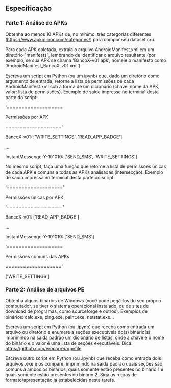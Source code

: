 
## Especificação
### Parte 1: Análise de APKs 

Obtenha ao menos 10 APKs de, no mínimo, três categorias diferentes (https://www.apkmirror.com/categories/) para compor seu dataset cru.

Para cada APK coletada, extraia o arquivo AndroidManifest.xml em um diretório "manifests", lembrando de identificar o arquivo resultante (por exemplo, se sua APK se chama 'BancoX-v01.apk', nomeie o manifesto como 'AndroidManifest_BancoX-v01.xml').

Escreva um script em Python (ou um ipynb) que, dado um diretório como argumento de entrada, retorne a lista de permissões de cada AndroidManifest.xml sob a forma de um dicionário (chave: nome da APK, valor: lista de permissões). Exemplo de saída impressa no terminal desta parte do script:

'===================

Permissões por APK

==================='

BancoX-v01: ['WRITE_SETTINGS', 'READ_APP_BADGE']

...

InstantMessengerY-101010: ['SEND_SMS', 'WRITE_SETTINGS']

No mesmo script, faça uma função que retorne a lista de permissões únicas de cada APK e comuns a todas as APKs analisadas (intersecção). Exemplo de saída impressa no terminal desta parte do script:

'==================='

Permissões únicas por APK

'==================='

BancoX-v01: ['READ_APP_BADGE']

...

InstantMessengerY-101010: ['SEND_SMS']

'===================

Permissões comuns das APKs

==================='

['WRITE_SETTINGS']

### Parte 2: Análise de arquivos PE
Obtenha alguns binários de Windows (você pode pegá-los do seu próprio computador, se tiver o sistema operacional instalado, ou de sites de download de programas, como sourceforge e outros). Exemplos de binários: calc.exe, ping.exe, paint.exe, netstat.exe...

Escreva um script em Python (ou .ipynb) que receba como entrada um arquivo ou diretório e enumere a seções executáveis do(s) binário(s), imprimindo na saída padrão um dicionário de listas, onde a chave é o nome do binário e o valor é uma lista de seções executáveis. Dica: https://github.com/erocarrera/pefile

Escreva outro script em Python (ou .ipynb) que receba como entrada dois arquivos .exe e os compare, imprimindo na saída padrão quais seções são comuns a ambos os binários, quais somente estão presentes no binário 1 e quais somente estão presentes no binário 2. Siga as regras de formato/apresentação já estabelecidas nesta tarefa.
